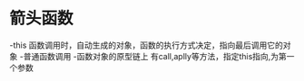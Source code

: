# 箭头函数

-this
    函数调用时，自动生成的对象，函数的执行方式决定，指向最后调用它的对象
    -普通函数调用
-函数对象的原型链上 有call,aplly等方法，指定this指向,为第一个参数

